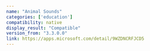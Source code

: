 ```yaml
---
name: "Animal Sounds"
categories: ['education']
compatibility: native
display_result: "Compatible"
version_from: "3.3.0.0"
link: https://apps.microsoft.com/detail/9WZDNCRFJCD5
---
```

